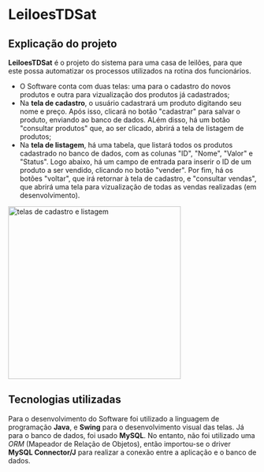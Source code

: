 # LeiloesTDSat

## Explicação do projeto
__LeiloesTDSat__ é o projeto do sistema para uma casa de leilões, para que este possa automatizar os processos utilizados na rotina dos funcionários. 
- O Software conta com duas telas: uma para o cadastro do novos produtos e outra para vizualização dos produtos já cadastrados;
- Na __tela de cadastro__, o usuário cadastrará um produto digitando seu nome e preço. Após isso, clicará no botão "cadastrar" para salvar o produto, enviando ao banco de dados. ALém disso, há um botão "consultar produtos" que, ao ser clicado, abrirá a tela de listagem de produtos;
- Na __tela de listagem__, há uma tabela, que listará todos os produtos cadastrado no banco de dados, com as colunas "ID", "Nome", "Valor" e "Status". Logo abaixo, há um campo de entrada para inserir o ID de um produto a ser vendido, clicando no botão "vender". Por fim, há os botões "voltar", que irá retornar à tela de cadastro, e "consultar vendas", que abrirá uma tela para vizualização de todas as vendas realizadas (em desenvolvimento).

<img src="https://i.imgur.com/nEeUQNd.png" alt="telas de cadastro e listagem" height="350" />

## Tecnologias utilizadas
Para o desenvolvimento do Software foi utilizado a linguagem de programação __Java__, e __Swing__ para o desenvolvimento visual das telas. Já para o banco de dados, foi usado __MySQL__. No entanto, não foi utilizado uma _ORM_ (Mapeador de Relação de Objetos), então importou-se o driver __MySQL Connector/J__ para realizar a conexão entre a aplicação e o banco de dados.
